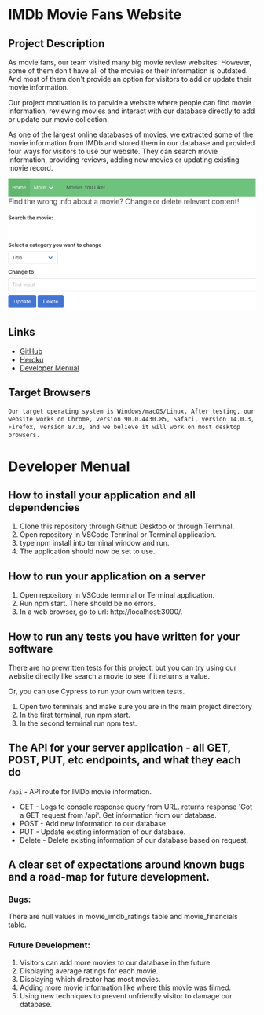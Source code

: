 # IMDb Movie Fans Website

## Project Description

As movie fans, our team visited many big movie review websites. However, some of them don’t have all of the movies or their information is outdated. And most of them don't provide an option for visitors to add or update their movie information.

Our project motivation is to provide a website where people can find movie information, reviewing movies and interact with our database directly to add or update our movie collection.

As one of the largest online databases of movies, we extracted some of the movie information from IMDb and stored them in our database and provided four ways for visitors to use our website. They can search movie information, providing reviews, adding new movies or updating existing movie record.

![image](https://github.com/xqiao30/Group11-Final-INST377SP2021/blob/main/Heroku_AddPage.png)
    
## Links
    
* [GitHub](https://github.com/xqiao30/Group11-Final-INST377SP2021) 
* [Heroku](https://peaceful-bayou-21239.herokuapp.com/) 
* [Developer Menual](https://github.com/xqiao30/Group11-Final-INST377SP2021#developer-manual) 

## Target Browsers

    Our target operating system is Windows/macOS/Linux. After testing, our website works on Chrome, version 90.0.4430.85, Safari, version 14.0.3, Firefox, version 87.0, and we believe it will work on most desktop browsers.

# Developer Menual

## How to install your application and all dependencies

1. Clone this repository through Github Desktop or through Terminal.
2. Open repository in VSCode Terminal or Terminal application.
3. type npm install into terminal window and run.
4. The application should now be set to use.

## How to run your application on a server

1. Open repository in VSCode terminal or Terminal application.
2. Run npm start. There should be no errors.
3. In a web browser, go to url: http://localhost:3000/.

## How to run any tests you have written for your software

There are no prewritten tests for this project, but you can try using 
our website directly like search a movie to see if it returns a value.

Or, you can use Cypress to run your own written tests.
1. Open two terminals and make sure you are in the main project directory
2. In the first terminal, run npm start.
3. In the second terminal run npm test.

## The API for your server application - all GET, POST, PUT, etc endpoints, and what they each do

```/api``` - API route for IMDb movie information.
* GET - Logs to console response query from URL. returns response 'Got a GET request from /api'. Get information from our database.
* POST - Add new information to our database.
* PUT - Update existing information of our database.
* Delete - Delete existing information of our database based on request.

## A clear set of expectations around known bugs and a road-map for future development.
### Bugs:
    
There are null values in movie_imdb_ratings table and movie_financials table.

### Future Development:

1. Visitors can add more movies to our database in the future.
2. Displaying average ratings for each movie.
3. Displaying which director has most movies.
4. Adding more movie information like where this movie was filmed.
5. Using new techniques to prevent unfriendly visitor to damage our database.
